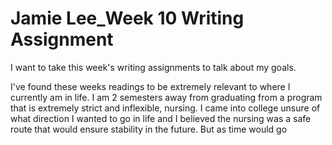 # Jamie Lee_Week 10 Writing Assignment 
I want to take this week's writing assignments to talk about my goals. 

I've found these weeks readings to be extremely relevant to where I currently am in life. I am 2 semesters away from graduating from a program that is extremely strict and inflexible, nursing. I came into college unsure of what direction I wanted to go in life and I believed the nursing was a safe route that would ensure stability in the future. But as time would go 